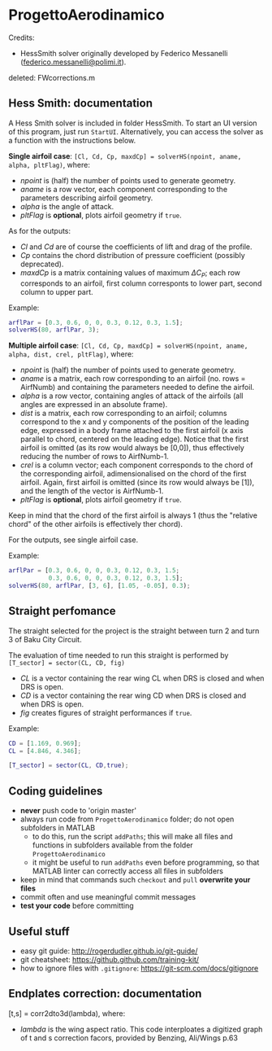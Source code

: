 # ProgettoAerodinamico

Credits:

- HessSmith solver originally developed by Federico Messanelli (federico.messanelli@polimi.it).

deleted:    FWcorrections.m

## Hess Smith: documentation

A Hess Smith solver is included in folder HessSmith. To start an UI version of this program, just run `StartUI`. Alternatively, you can access the solver as a function with the instructions below.

__Single airfoil case__: `[Cl, Cd, Cp, maxdCp] = solverHS(npoint, aname, alpha, pltFlag)`, where:
- _npoint_ is (half) the number of points used to generate geometry.
- _aname_ is a row vector, each component corresponding to the parameters describing airfoil geometry.
- _alpha_ is the angle of attack.
- _pltFlag_ is __optional__, plots airfoil geometry if `true`.

As for the outputs:

- _Cl_ and _Cd_ are of course the coefficients of lift and drag of the profile.
- _Cp_ contains the chord distribution of pressure coefficient (possibly deprecated).
- _maxdCp_ is a matrix containing values of maximum $\Delta C_P$; each row corresponds to an airfoil, first column corresponts to lower part, second column to upper part.

Example:
```MATLAB
arflPar = [0.3, 0.6, 0, 0, 0.3, 0.12, 0.3, 1.5];
solverHS(80, arflPar, 3);
```

__Multiple airfoil case__: `[Cl, Cd, Cp, maxdCp] = solverHS(npoint, aname, alpha, dist, crel, pltFlag)`, where:
- _npoint_ is (half) the number of points used to generate geometry.
- _aname_ is a matrix, each row corresponding to an airfoil (no. rows = AirfNumb) and containing the parameters needed to define the airfoil.
- _alpha_ is a row vector, containing angles of attack of the airfoils (all angles are expressed in an absolute frame).
- _dist_ is a matrix, each row corresponding to an airfoil; columns correspond to the x and y components of the position of the leading edge, expressed in a body frame attached to the first airfoil (x axis parallel to chord, centered on the leading edge). Notice that the first airfoil is omitted (as its row would always be [0,0]), thus effectively reducing the number of rows to AirfNumb-1.
- _crel_ is a column vector; each component corresponds to the chord of the corresponding airfoil, adimensionalised on the chord of the first airfoil. Again, first airfoil is omitted (since its row would always be [1]), and the length of the vector is AirfNumb-1.
- _pltFlag_ is __optional__, plots airfoil geometry if `true`.

Keep in mind that the chord of the first airfoil is always 1 (thus the "relative chord" of the other airfoils is effectively ther chord).

For the outputs, see single airfoil case.

Example:
```MATLAB
arflPar = [0.3, 0.6, 0, 0, 0.3, 0.12, 0.3, 1.5;
           0.3, 0.6, 0, 0, 0.3, 0.12, 0.3, 1.5];
solverHS(80, arflPar, [3, 6], [1.05, -0.05], 0.3);
```



## Straight perfomance

The straight selected for the project is the straight between turn 2 and turn 3 of Baku City Circuit.

The evaluation of time needed to run this straight is performed by ```[T_sector] = sector(CL, CD, fig)```

- _CL_ is a vector containing the rear wing CL when DRS is closed and when DRS is open.
- _CD_ is a vector containing the rear wing CD when DRS is closed and when DRS is open.
- _fig_ creates figures of straight performances if ```true```.

Example: 

```matlab
CD = [1.169, 0.969];
CL = [4.846, 4.346];

[T_sector] = sector(CL, CD,true);
```



## Coding guidelines

- __never__ push code to 'origin master'
- always run code from `ProgettoAerodinamico` folder; do not open subfolders in MATLAB
    - to do this, run the script `addPaths`; this will make all files and functions in subfolders available from the folder `ProgettoAerodinamico`
    - it might be useful to run `addPaths` even before programming, so that MATLAB linter can correctly access all files in subfolders
- keep in mind that commands such `checkout` and `pull` __overwrite your files__
- commit often and use meaningful commit messages
- __test your code__ before committing

## Useful stuff
- easy git guide: http://rogerdudler.github.io/git-guide/
- git cheatsheet: https://github.github.com/training-kit/
- how to ignore files with `.gitignore`: https://git-scm.com/docs/gitignore



## Endplates correction: documentation
[t,s] = corr2dto3d(lambda), where:
- _lambda_ is the wing aspect ratio.
This code interploates a digitized graph of t and s correction facors, provided by Benzing, Ali/Wings p.63
